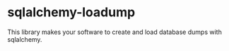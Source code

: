 # sqlalchemy-loadump
This library makes your software to create and load database dumps with sqlalchemy.
